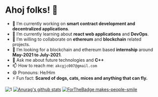 # Ahoj folks! 👋
- 🔭 I’m currently working on <b>smart contract development and decentralized applications</b>.
- 🌱 I’m currently learning about <b>react web applications</b> and <b>DevOps</b>.
- 👯 I’m willing to collaborate on <b>ethereum</b> and <b>blockchain</b> related projects.
- 🤔 I’m looking for a blockchain and ethereum based <b>internship</b> around <b>May-2021 to July-2021</b>.
- 💬 Ask me about future technologies and <b>C++</b>
- 📫 How to reach me: `akcgjc007@gmail.com`
- 😄 Pronouns: He/Him
- ⚡ Fun fact: <b>Scared of dogs, cats, mices and anything that can fly.</b>

![1](https://github-readme-stats.vercel.app/api/top-langs/?username=akcgjc007&theme=blue-green)
[![Anurag's github stats](https://github-readme-stats.vercel.app/api?username=akcgjc007&theme=blue-green)](https://github.com/akcgjc007/github-readme-stats)
[![ForTheBadge makes-people-smile](http://ForTheBadge.com/images/badges/makes-people-smile.svg)](http://ForTheBadge.com)
